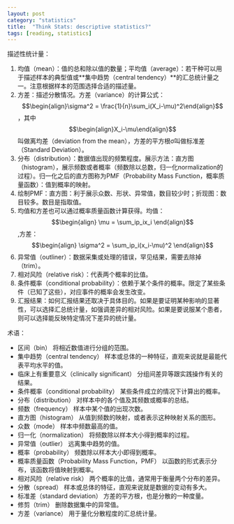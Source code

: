 ```yaml
---
layout: post
category: "statistics"
title:  "Think Stats: descriptive statistics?"
tags: [reading, statistics]
---
```


<script type="text/javascript" async
  src="https://cdn.mathjax.org/mathjax/latest/MathJax.js?config=TeX-MML-AM_CHTML">
</script>

描述性统计量：

1. 均值（mean）：值的总和除以值的数量；平均值（average）：若干种可以用于描述样本的典型值或**集中趋势（central tendency）**的汇总统计量之一。注意根据样本的范围选择合适的描述量。
2. 方差：描述分散情况。方差（variance）的计算公式：$$\begin{align}\sigma^2 = \frac{1}{n}\sum_i(X_i-\mu)^2\end{align}$$，其中$$\begin{align}X_i-\mu\end{align}$$叫做离均差（deviation from the mean），方差的平方根σ叫做标准差（Standard Deviation）。
3. 分布（distribution）：数据值出现的频繁程度。展示方法：直方图（histogram），展示频数或者概率（频数除以总数，归一化normalization的过程）。归一化之后的直方图称为PMF（Probability Mass Function，概率质量函数）：值到概率的映射。
4. 绘制PMF：直方图：利于展示众数、形状、异常值，数目较少时；折现图：数目较多。数目是指取值。
5. 均值和方差也可以通过概率质量函数计算获得。均值：$$\begin{align} \mu = \sum_ip_ix_i \end{align}$$,方差：$$\begin{align} \sigma^2 = \sum_ip_i(x_i-\mu)^2 \end{align}$$
6. 异常值（outliner）：数据采集或处理的错误，罕见结果，需要去除掉（trim）。
7. 相对风险（relative risk）：代表两个概率的比值。
8. 条件概率（conditional probability）：依赖于某个条件的概率。限定了某些条件（已知了这些），对应事件的概率会发生改变。
9. 汇报结果：如何汇报结果还取决于具体目的。如果是要证明某种影响的显著性，可以选择汇总统计量，如强调差异的相对风险。如果是要说服某个患者，则可以选择能反映特定情况下差异的统计量。

术语：

* 区间（bin） 将相近数值进行分组的范围。
* 集中趋势（central tendency） 样本或总体的一种特征，直观来说就是最能代表平均水平的值。
* 临床上有重要意义（clinically significant） 分组间差异等跟实践操作有关的结果。
* 条件概率（conditional probability） 某些条件成立的情况下计算出的概率。
* 分布（distribution） 对样本中的各个值及其频数或概率的总结。
* 频数（frequency） 样本中某个值的出现次数。
* 直方图（histogram） 从值到频数的映射，或者表示这种映射关系的图形。
* 众数（mode） 样本中频数最高的值。
* 归一化（normalization） 将频数除以样本大小得到概率的过程。
* 异常值（outlier） 远离集中趋势的值。
* 概率（probability） 频数除以样本大小即得到概率。
* 概率质量函数（Probability Mass Function，PMF） 以函数的形式表示分布，该函数将值映射到概率。
* 相对风险（relative risk） 两个概率的比值，通常用于衡量两个分布的差异。
* 分散（spread） 样本或总体的特征，直观来说就是数据的变动有多大。
* 标准差（standard deviation） 方差的平方根，也是分散的一种度量。
* 修剪（trim） 删除数据集中的异常值。
* 方差（variance） 用于量化分散程度的汇总统计量。
